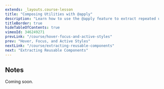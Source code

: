 ```yaml
---
extends: _layouts.course-lesson
title: "Composing Utilities with @apply"
description: "Learn how to use the @apply feature to extract repeated utility patterns."
titleBorder: true
hideTableOfContents: true
vimeoId: 346249271
prevLink: "/course/hover-focus-and-active-styles"
prev: "Hover, Focus, and Active Styles"
nextLink: "/course/extracting-reusable-components"
next: "Extracting Reusable Components"
---
```


## Notes

Coming soon.
